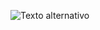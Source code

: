 ![Texto alternativo](https://cdn.discordapp.com/attachments/782453162409328641/1154604753381245018/image.png)